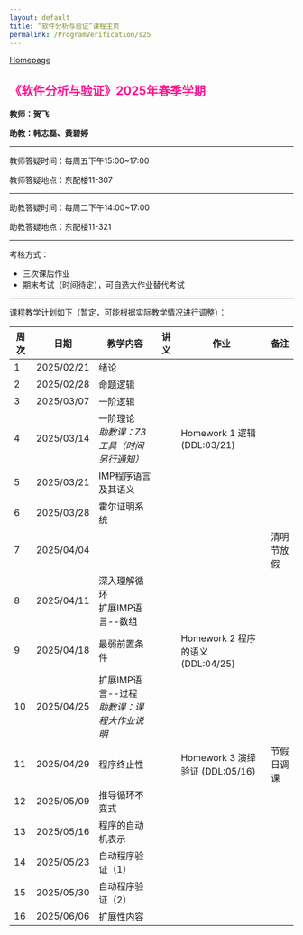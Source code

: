 ```yaml
---
layout: default
title: “软件分析与验证”课程主页
permalink: /ProgramVerification/s25
---
```


[Homepage](../../../index.html)

## <font color=FF1493>《软件分析与验证》2025年春季学期</font>

**教师：贺飞**

**助教：韩志磊、黄碧婷**

---

教师答疑时间：每周五下午15:00~17:00

教师答疑地点：东配楼11-307

---

助教答疑时间：每周二下午14:00~17:00

助教答疑地点：东配楼11-321

---

考核方式：

- 三次课后作业
- 期末考试（时间待定），可自选大作业替代考试

<!-- 
期末考试时间：2024-06-16(周日) 14:30~16:30	 
期末考试地点：明理楼-112 
-->

---

课程教学计划如下（暂定，可能根据实际教学情况进行调整）：

| 周次 | 日期       | 教学内容                                       | 讲义                                                         | 作业                              | 备注       |
| ---- | ---------- | ---------------------------------------------- | ------------------------------------------------------------ | --------------------------------- | ---------- |
| 1    | 2025/02/21 | 绪论                                           | <!--[1](./lectures/handout-1-example-program-gcd.pdf)-->            |                                   |            |
| 2    | 2025/02/28 | 命题逻辑                                       | <!--[2](./lectures/handout-2-propositional-logic.pdf)-->            |                                   |            |
| 3    | 2025/03/07 | 一阶逻辑                                       | <!--[3](./lectures/handout-3-first-order-logic.pdf)-->              |                                   |            |
| 4    | 2025/03/14 | 一阶理论<br />*助教课：Z3工具（时间另行通知）* | <!--[4](./lectures/handout-4-theories.pdf)-->                       | Homework 1 逻辑 (DDL:03/21)       |            |
| 5    | 2025/03/21 | IMP程序语言及其语义                            | <!--[5](./lectures/handout-5-program-semantics.pdf)-->              |                                   |            |
| 6    | 2025/03/28 | 霍尔证明系统                                   | <!--[6](./lectures/handout-6-hoare.pdf)-->                          |                                   |            |
| 7    | 2025/04/04 |                                                |                                                              |                                   | 清明节放假 |
| 8    | 2025/04/11 | 深入理解循环<br />扩展IMP语言--数组            | <!--[7](./lectures/handout-7-loop.pdf), [8](./lectures/handout-8-array.pdf)--> |                                   |            |
| 9    | 2025/04/18 | 最弱前置条件                                   | <!--[9](./lectures/handout-9-predicate-transformation.pdf)-->       | Homework 2 程序的语义 (DDL:04/25) |            |
| 10   | 2025/04/25 | 扩展IMP语言--过程<br/>*助教课：课程大作业说明* | <!--[10](./lectures/handout-10-procedure.pdf)-->                    |                                   |            |
| 11   | 2025/04/29 | 程序终止性                                     | <!--[11](./lectures/handout-11-termination.pdf)-->                  | Homework 3 演绎验证 (DDL:05/16)   | 节假日调课 |
| 12   | 2025/05/09 | 推导循环不变式                                 | <!--[12](./lectures/handout-12-annotation.pdf)-->                   |                                   |            |
| 13   | 2025/05/16 | 程序的自动机表示                               | <!--[13](./lectures/handout-13-cfa.pdf)-->                          |                                   |            |
| 14   | 2025/05/23 | 自动程序验证（1）                              | <!--[14](./lectures/handout-14-strongest-postcondition.pdf), [15](./lectures/handout-15-bmc.pdf)--> |                                   |            |
| 15   | 2025/05/30 | 自动程序验证（2）                              | <!--[16](./lectures/handout-16-absref.pdf)-->                       |                                   |            |
| 16   | 2025/06/06 | 扩展性内容                                     |                                                              |                                   |            |
